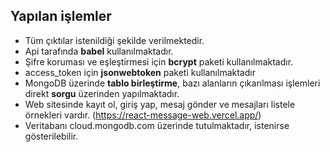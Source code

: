 
## Yapılan işlemler
* Tüm çıktılar istenildiği şekilde verilmektedir.
* Api tarafında **babel** kullanılmaktadır.
* Şifre koruması ve eşleştirmesi için **bcrypt** paketi kullanılmaktadır.
* access_token için **jsonwebtoken** paketi kullanılmaktadır
* MongoDB üzerinde **tablo birleştirme**, bazı alanların çıkarılması işlemleri direkt **sorgu** üzerinden yapılmaktadır.
* Web sitesinde kayıt ol, giriş yap, mesaj gönder ve mesajları listele örnekleri vardır. (https://react-message-web.vercel.app/) 
* Veritabanı cloud.mongodb.com üzerinde tutulmaktadır, istenirse gösterilebilir.